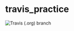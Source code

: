 # travis_practice



![Travis (.org) branch](https://travis-ci.org/rameshjesswani/travis_practice.svg?branch=master)
